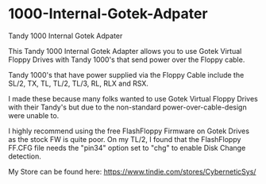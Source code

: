 # 1000-Internal-Gotek-Adpater
Tandy 1000 Internal Gotek Adpater

This Tandy 1000 Internal Gotek Adapter allows you to use Gotek Virtual Floppy Drives with Tandy 1000's that send power over the Floppy cable.

Tandy 1000's that have power supplied via the Floppy Cable include the SL/2, TX, TL, TL/2, TL/3, RL, RLX and RSX.

I made these because many folks wanted to use Gotek Virtual Floppy Drives with their Tandy's but due to the non-standard power-over-cable-design were unable to.

I highly recommend using the free FlashFloppy Firmware on Gotek Drives as the stock FW is quite poor. On my TL/2, I found that the FlashFloppy FF.CFG file needs the "pin34" option set to "chg" to enable Disk Change detection.

My Store can be found here: https://www.tindie.com/stores/CyberneticSys/

